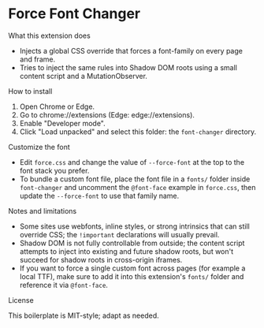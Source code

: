 Force Font Changer
===================

What this extension does

- Injects a global CSS override that forces a font-family on every page and frame.
- Tries to inject the same rules into Shadow DOM roots using a small content script and a MutationObserver.

How to install

1. Open Chrome or Edge.
2. Go to chrome://extensions (Edge: edge://extensions).
3. Enable "Developer mode".
4. Click "Load unpacked" and select this folder: the `font-changer` directory.

Customize the font

- Edit `force.css` and change the value of `--force-font` at the top to the font stack you prefer.
- To bundle a custom font file, place the font file in a `fonts/` folder inside `font-changer` and uncomment the `@font-face` example in `force.css`, then update the `--force-font` to use that family name.

Notes and limitations

- Some sites use webfonts, inline styles, or strong intrinsics that can still override CSS; the `!important` declarations will usually prevail.
- Shadow DOM is not fully controllable from outside; the content script attempts to inject into existing and future shadow roots, but won't succeed for shadow roots in cross-origin iframes.
- If you want to force a single custom font across pages (for example a local TTF), make sure to add it into this extension's `fonts/` folder and reference it via `@font-face`.

License

This boilerplate is MIT-style; adapt as needed.
